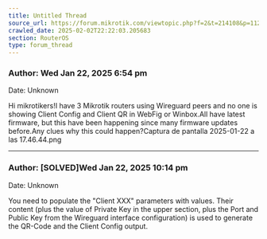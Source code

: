 ```yaml
---
title: Untitled Thread
source_url: https://forum.mikrotik.com/viewtopic.php?f=2&t=214108&p=1120993&amp;sid=95d2ad7b015c638d004fc75a15c077b1#p1120993
crawled_date: 2025-02-02T22:22:03.205683
section: RouterOS
type: forum_thread
---
```


### Author: Wed Jan 22, 2025 6:54 pm
Date: Unknown

Hi mikrotikers!I have 3 Mikrotik routers using Wireguard peers and no one is showing Client Config and Client QR in WebFig or Winbox.All have latest firmware, but this have been happening since many firmware updates before.Any clues why this could happen?Captura de pantalla 2025-01-22 a las 17.46.44.png


---
### Author: [SOLVED]Wed Jan 22, 2025 10:14 pm
Date: Unknown

You need to populate the "Client XXX" parameters with values. Their content (plus the value of Private Key in the upper section, plus the Port and Public Key from the Wireguard interface configuration) is used to generate the QR-Code and the Client Config output.

